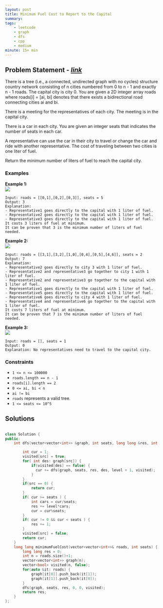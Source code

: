 ```yaml
---
layout: post
title: Minimum Fuel Cost to Report to the Capital 
summary:
tags:
    - leetcode
    - graph
    - dfs
    - cpp
    - medium
minute: 15+ min
---
```


## Problem Statement - [*link*](https://leetcode.com/problems/minimum-fuel-cost-to-report-to-the-capital/description/)  

There is a tree (i.e., a connected, undirected graph with no cycles) structure country network consisting of n cities numbered from 0 to n - 1 and exactly n - 1 roads. The capital city is city 0. You are given a 2D integer array roads where roads[i] = [ai, bi] denotes that there exists a bidirectional road connecting cities ai and bi.

There is a meeting for the representatives of each city. The meeting is in the capital city.

There is a car in each city. You are given an integer seats that indicates the number of seats in each car.

A representative can use the car in their city to travel or change the car and ride with another representative. The cost of traveling between two cities is one liter of fuel.

Return the minimum number of liters of fuel to reach the capital city.

### Examples


**Example 1:**   
<img src="https://assets.leetcode.com/uploads/2022/09/22/a4c380025e3ff0c379525e96a7d63a3.png">
```
Input: roads = [[0,1],[0,2],[0,3]], seats = 5
Output: 3
Explanation: 
- Representative1 goes directly to the capital with 1 liter of fuel.
- Representative2 goes directly to the capital with 1 liter of fuel.
- Representative3 goes directly to the capital with 1 liter of fuel.
It costs 3 liters of fuel at minimum. 
It can be proven that 3 is the minimum number of liters of fuel needed.
```

**Example 2:**   
<img src="https://assets.leetcode.com/uploads/2022/11/16/2.png">
```
Input: roads = [[3,1],[3,2],[1,0],[0,4],[0,5],[4,6]], seats = 2
Output: 7
Explanation: 
- Representative2 goes directly to city 3 with 1 liter of fuel.
- Representative2 and representative3 go together to city 1 with 1 liter of fuel.
- Representative2 and representative3 go together to the capital with 1 liter of fuel.
- Representative1 goes directly to the capital with 1 liter of fuel.
- Representative5 goes directly to the capital with 1 liter of fuel.
- Representative6 goes directly to city 4 with 1 liter of fuel.
- Representative4 and representative6 go together to the capital with 1 liter of fuel.
It costs 7 liters of fuel at minimum. 
It can be proven that 7 is the minimum number of liters of fuel needed.
```

**Example 3:**   
<img src="https://assets.leetcode.com/uploads/2022/09/27/efcf7f7be6830b8763639cfd01b690a.png">
```
Input: roads = [], seats = 1
Output: 0
Explanation: No representatives need to travel to the capital city.
```

### Constraints

+ `1 <= n <= 100000`
+ `roads.length == n - 1`
+ `roads[i].length == 2`
+ `0 <= ai, bi < n`
+ `ai != bi`
+ `roads` represents a valid tree.
+ `1 <= seats <= 10^5`

## Solutions

```cpp

class Solution {
public:
    int dfs(vector<vector<int>> &graph, int seats, long long &res, int src, int level, vector<bool> &visited) {

        int cur = 1;
        visited[src] = true;
        for( int des: graph[src]) {
            if(visited[des] == false) {
              cur += dfs(graph, seats, res, des, level + 1, visited);
            }
        }
        if(src == 0) {
            return cur;
        }        
        if( cur >= seats ) {
            int cars = cur/seats;
            res += level*cars;
            cur = cur%seats;
        }
        if( cur != 0 && cur < seats ) {
            res += 1;
        }
        visited[src] = false;
        return cur;
    }
    long long minimumFuelCost(vector<vector<int>>& roads, int seats) {
        long long res = 0;
        int n = roads.size()+1;
        vector<vector<int>> graph(n);
        vector<bool> visited(n, false);
        for(auto &it: roads) {
            graph[it[0]].push_back(it[1]);
            graph[it[1]].push_back(it[0]);
        }
        dfs(graph, seats, res, 0, 0, visited);
        return res;
    }
};

```

